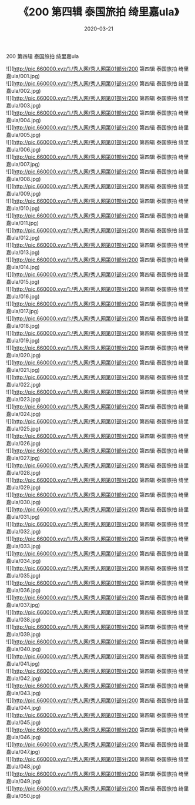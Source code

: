 ﻿---
layout: post
title:  《200 第四辑 泰国旅拍 绮里嘉ula》
date:   2020-03-21
img: http://pic.660000.xyz/1:/秀人网/秀人网第01部分/200 第四辑 泰国旅拍 绮里嘉ula/000.jpg
categories: [美女, 清纯, 唯美]
---

200 第四辑 泰国旅拍 绮里嘉ula

  ![](http://pic.660000.xyz/1:/秀人网/秀人网第01部分/200 第四辑 泰国旅拍 绮里嘉ula/001.jpg) <br> ![](http://pic.660000.xyz/1:/秀人网/秀人网第01部分/200 第四辑 泰国旅拍 绮里嘉ula/002.jpg) <br> ![](http://pic.660000.xyz/1:/秀人网/秀人网第01部分/200 第四辑 泰国旅拍 绮里嘉ula/003.jpg) <br> ![](http://pic.660000.xyz/1:/秀人网/秀人网第01部分/200 第四辑 泰国旅拍 绮里嘉ula/004.jpg) <br> ![](http://pic.660000.xyz/1:/秀人网/秀人网第01部分/200 第四辑 泰国旅拍 绮里嘉ula/005.jpg) <br> ![](http://pic.660000.xyz/1:/秀人网/秀人网第01部分/200 第四辑 泰国旅拍 绮里嘉ula/006.jpg) <br> ![](http://pic.660000.xyz/1:/秀人网/秀人网第01部分/200 第四辑 泰国旅拍 绮里嘉ula/007.jpg) <br> ![](http://pic.660000.xyz/1:/秀人网/秀人网第01部分/200 第四辑 泰国旅拍 绮里嘉ula/008.jpg) <br> ![](http://pic.660000.xyz/1:/秀人网/秀人网第01部分/200 第四辑 泰国旅拍 绮里嘉ula/009.jpg) <br> ![](http://pic.660000.xyz/1:/秀人网/秀人网第01部分/200 第四辑 泰国旅拍 绮里嘉ula/010.jpg) <br> ![](http://pic.660000.xyz/1:/秀人网/秀人网第01部分/200 第四辑 泰国旅拍 绮里嘉ula/011.jpg) <br> ![](http://pic.660000.xyz/1:/秀人网/秀人网第01部分/200 第四辑 泰国旅拍 绮里嘉ula/012.jpg) <br> ![](http://pic.660000.xyz/1:/秀人网/秀人网第01部分/200 第四辑 泰国旅拍 绮里嘉ula/013.jpg) <br> ![](http://pic.660000.xyz/1:/秀人网/秀人网第01部分/200 第四辑 泰国旅拍 绮里嘉ula/014.jpg) <br> ![](http://pic.660000.xyz/1:/秀人网/秀人网第01部分/200 第四辑 泰国旅拍 绮里嘉ula/015.jpg) <br> ![](http://pic.660000.xyz/1:/秀人网/秀人网第01部分/200 第四辑 泰国旅拍 绮里嘉ula/016.jpg) <br> ![](http://pic.660000.xyz/1:/秀人网/秀人网第01部分/200 第四辑 泰国旅拍 绮里嘉ula/017.jpg) <br> ![](http://pic.660000.xyz/1:/秀人网/秀人网第01部分/200 第四辑 泰国旅拍 绮里嘉ula/018.jpg) <br> ![](http://pic.660000.xyz/1:/秀人网/秀人网第01部分/200 第四辑 泰国旅拍 绮里嘉ula/019.jpg) <br> ![](http://pic.660000.xyz/1:/秀人网/秀人网第01部分/200 第四辑 泰国旅拍 绮里嘉ula/020.jpg) <br> ![](http://pic.660000.xyz/1:/秀人网/秀人网第01部分/200 第四辑 泰国旅拍 绮里嘉ula/021.jpg) <br> ![](http://pic.660000.xyz/1:/秀人网/秀人网第01部分/200 第四辑 泰国旅拍 绮里嘉ula/022.jpg) <br> ![](http://pic.660000.xyz/1:/秀人网/秀人网第01部分/200 第四辑 泰国旅拍 绮里嘉ula/023.jpg) <br> ![](http://pic.660000.xyz/1:/秀人网/秀人网第01部分/200 第四辑 泰国旅拍 绮里嘉ula/024.jpg) <br> ![](http://pic.660000.xyz/1:/秀人网/秀人网第01部分/200 第四辑 泰国旅拍 绮里嘉ula/025.jpg) <br> ![](http://pic.660000.xyz/1:/秀人网/秀人网第01部分/200 第四辑 泰国旅拍 绮里嘉ula/026.jpg) <br> ![](http://pic.660000.xyz/1:/秀人网/秀人网第01部分/200 第四辑 泰国旅拍 绮里嘉ula/027.jpg) <br> ![](http://pic.660000.xyz/1:/秀人网/秀人网第01部分/200 第四辑 泰国旅拍 绮里嘉ula/028.jpg) <br> ![](http://pic.660000.xyz/1:/秀人网/秀人网第01部分/200 第四辑 泰国旅拍 绮里嘉ula/029.jpg) <br> ![](http://pic.660000.xyz/1:/秀人网/秀人网第01部分/200 第四辑 泰国旅拍 绮里嘉ula/030.jpg) <br> ![](http://pic.660000.xyz/1:/秀人网/秀人网第01部分/200 第四辑 泰国旅拍 绮里嘉ula/031.jpg) <br> ![](http://pic.660000.xyz/1:/秀人网/秀人网第01部分/200 第四辑 泰国旅拍 绮里嘉ula/032.jpg) <br> ![](http://pic.660000.xyz/1:/秀人网/秀人网第01部分/200 第四辑 泰国旅拍 绮里嘉ula/033.jpg) <br> ![](http://pic.660000.xyz/1:/秀人网/秀人网第01部分/200 第四辑 泰国旅拍 绮里嘉ula/034.jpg) <br> ![](http://pic.660000.xyz/1:/秀人网/秀人网第01部分/200 第四辑 泰国旅拍 绮里嘉ula/035.jpg) <br> ![](http://pic.660000.xyz/1:/秀人网/秀人网第01部分/200 第四辑 泰国旅拍 绮里嘉ula/036.jpg) <br> ![](http://pic.660000.xyz/1:/秀人网/秀人网第01部分/200 第四辑 泰国旅拍 绮里嘉ula/037.jpg) <br> ![](http://pic.660000.xyz/1:/秀人网/秀人网第01部分/200 第四辑 泰国旅拍 绮里嘉ula/038.jpg) <br> ![](http://pic.660000.xyz/1:/秀人网/秀人网第01部分/200 第四辑 泰国旅拍 绮里嘉ula/039.jpg) <br> ![](http://pic.660000.xyz/1:/秀人网/秀人网第01部分/200 第四辑 泰国旅拍 绮里嘉ula/040.jpg) <br> ![](http://pic.660000.xyz/1:/秀人网/秀人网第01部分/200 第四辑 泰国旅拍 绮里嘉ula/041.jpg) <br> ![](http://pic.660000.xyz/1:/秀人网/秀人网第01部分/200 第四辑 泰国旅拍 绮里嘉ula/042.jpg) <br> ![](http://pic.660000.xyz/1:/秀人网/秀人网第01部分/200 第四辑 泰国旅拍 绮里嘉ula/043.jpg) <br> ![](http://pic.660000.xyz/1:/秀人网/秀人网第01部分/200 第四辑 泰国旅拍 绮里嘉ula/044.jpg) <br> ![](http://pic.660000.xyz/1:/秀人网/秀人网第01部分/200 第四辑 泰国旅拍 绮里嘉ula/045.jpg) <br> ![](http://pic.660000.xyz/1:/秀人网/秀人网第01部分/200 第四辑 泰国旅拍 绮里嘉ula/046.jpg) <br> ![](http://pic.660000.xyz/1:/秀人网/秀人网第01部分/200 第四辑 泰国旅拍 绮里嘉ula/047.jpg) <br> ![](http://pic.660000.xyz/1:/秀人网/秀人网第01部分/200 第四辑 泰国旅拍 绮里嘉ula/048.jpg) <br> ![](http://pic.660000.xyz/1:/秀人网/秀人网第01部分/200 第四辑 泰国旅拍 绮里嘉ula/049.jpg) <br> ![](http://pic.660000.xyz/1:/秀人网/秀人网第01部分/200 第四辑 泰国旅拍 绮里嘉ula/050.jpg) <br>